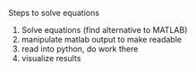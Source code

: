 Steps to solve equations
1. Solve equations (find alternative to MATLAB)
2. manipulate matlab output to make readable
3. read into python,  do work there
4. visualize results 